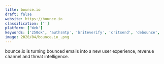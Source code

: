```yaml
---
title: bounce.io
draft: false 
website: https://bounce.io
classification: ['']
platform: ['Web']
keywords: ['250ok', 'authsmtp', 'briteverify', 'critsend', 'debounce', 'email_list_verify', 'email_on_acid', 'goolara', 'inboxman', 'mailchimp', 'neverbounce', 'return_path', 'smtp2go', 'sendforensics', 'sendinblue', 'socketlabs', 'volomp', 'zerobounce', 'clearout.io', 'edatasource', 'turbosmtp']
image: 2020/04/bounce.io_.png
---
```

bounce.io is turning bounced emails into a new user experience, revenue channel and threat intelligence.